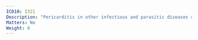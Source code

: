 ```yaml
---
ICD10: I321
Description: "Pericarditis in other infectious and parasitic diseases classified elsewhere"
Matters: No
Weight: 0
---
```


